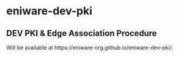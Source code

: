 # eniware-dev-pki
<h2>DEV PKI &amp; Edge Association Procedure</h2>
Will be available at https://eniware-org.github.io/eniware-dev-pki/. 
